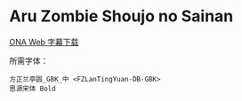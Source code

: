 # Aru Zombie Shoujo no Sainan

[ONA Web 字幕下载](https://github.com/Nekomoekissaten-SUB/Nekomoekissaten-Storage/releases/download/subtitles_pkg/Aru_Zombie_Shoujo_no_Sainan_Web_zho.7z)

所需字体：
```
方正兰亭圆_GBK_中 <FZLanTingYuan-DB-GBK>
思源宋体 Bold
```